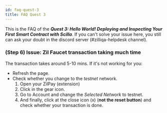 ```yaml
---
id: faq-quest-3
title: FAQ Quest 3 
---
```


This is the FAQ of the ***Quest 3: Hello World! Deploying and Inspecting Your First Smart Contract with Scilla***. If you can't solve your issue here, you still can ask your doubt in the discord server (#zilliqa-helpdesk channel).

### (Step 6) Issue: Zil Faucet transaction taking much time
The transaction takes around 5-10 mins. If it's not working for you:
- Refresh the page.
- Check whether you change to the *testnet* network.
  1. Open your ZilPay (extension)
  2. Click in the gear icon.
  3. Go to Account and change the *Selected Network* to testnet.
  4. And finally, click at the close icon (x) (**not the reset button**) and check whether your transaction is done.
